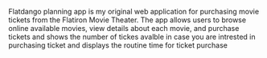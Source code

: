 Flatdango planning app is my original web application for purchasing movie tickets from the Flatiron Movie Theater. The app allows users to browse online available movies, view details about each movie, and purchase tickets and shows the number of tickes avalble in case you are intrested in purchasing ticket and displays the routine time for ticket purchase